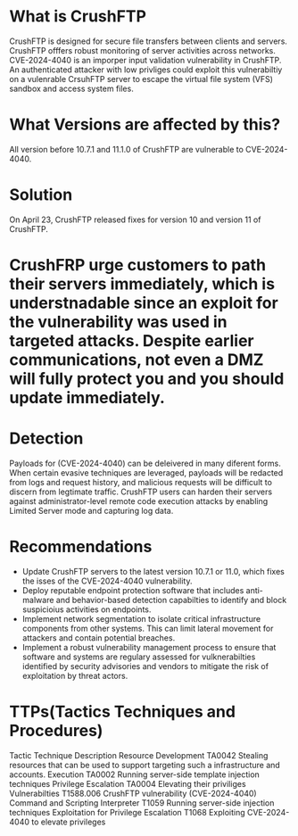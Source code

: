 # What is CrushFTP

CrushFTP is designed for secure file transfers between clients and servers. CrushFTP offfers robust monitoring of server activities across networks. CVE-2024-4040 is an imporper input validation vulnerability in CrushFTP. An authenticated attacker with low privliges could exploit this vulnerabiltiy on a vulenrable CrsuhFTP server to escape the virtual file system (VFS) sandbox and access system files. 


# What Versions are affected by this?
All version before 10.7.1 and 11.1.0 of CrushFTP are vulnerable to CVE-2024-4040.


# Solution 
On April 23, CrushFTP released fixes for version 10 and version 11 of CrushFTP. 


# CrushFRP urge customers to path their servers immediately, which is understnadable since an exploit for the vulnerability was used in targeted attacks. Despite earlier communications, not even a DMZ will fully protect you and you should update immediately. 


# Detection

Payloads for (CVE-2024-4040) can be deleivered in many diferent forms. When certain evasive techniques are leveraged, payloads will be redacted from logs and request history, and malicious requests will be difficult to discern from legtimate traffic. CrushFTP users can harden their servers against administrator-level remote code execution attacks by enabling Limited Server mode and capturing log data. 

# Recommendations 

- Update CrushFTP servers to the latest version 10.7.1 or 11.0, which fixes the isses of the CVE-2024-4040 vulnerability.
- Deploy reputable endpoint protection software that includes anti-malware and behavior-based detection capabilties to identify and block suspicioius activities on endpoints.
- Implement network segmentation to isolate critical infrastructure components from other systems. This can limit lateral movement for attackers and contain potential breaches.
- Implement a robust vulnerability management process to ensure that software and systems are regulary assessed for vulknerabilties identified by security advisories and vendors to mitigate the risk of exploitation by threat actors.

# TTPs(Tactics Techniques and Procedures) 

Tactic                          Technique         Description 
Resource Development            TA0042            Stealing resources that can be used to support targeting such a infrastructure and accounts.
Execution                       TA0002            Running server-side template injection techniques 
Privilege Escalation            TA0004            Elevating their priviliges 
Vulnerabilties                  T1588.006         CrushFTP vulnerability (CVE-2024-4040) 
Command and Scripting Interpreter  T1059          Running server-side injection techniques
Exploitation for Privilege Escalation T1068       Exploiting CVE-2024-4040 to elevate privileges 






